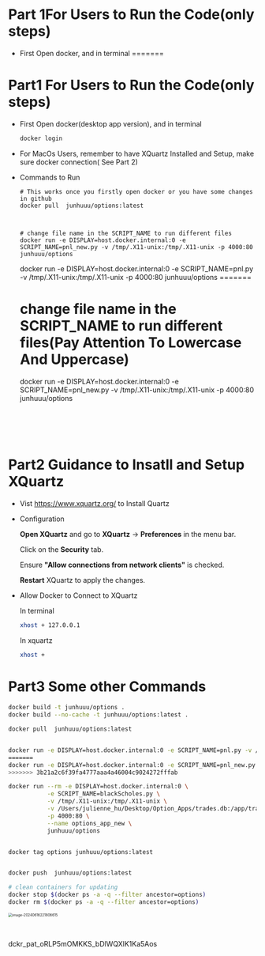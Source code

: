 # Part 1For Users to Run the Code(only steps)

- First Open docker, and in terminal
=======
# Part1 For Users to Run the Code(only steps)

- First Open docker(desktop app version), and in terminal
  ```bash
  docker login
  ```

  

- For MacOs Users, remember to have XQuartz Installed and Setup, make sure docker connection( See Part 2)

- Commands to Run

  ```
  # This works once you firstly open docker or you have some changes in github
  docker pull  junhuuu/options:latest 
  


  # change file name in the SCRIPT_NAME to run different files
  docker run -e DISPLAY=host.docker.internal:0 -e SCRIPT_NAME=pnl_new.py -v /tmp/.X11-unix:/tmp/.X11-unix -p 4000:80 junhuuu/options
  ```

  docker run -e DISPLAY=host.docker.internal:0 -e SCRIPT_NAME=pnl.py -v /tmp/.X11-unix:/tmp/.X11-unix -p 4000:80 junhuuu/options
=======
  # change file name in the SCRIPT_NAME to run different files(Pay Attention To Lowercase And Uppercase)
  docker run -e DISPLAY=host.docker.internal:0 -e SCRIPT_NAME=pnl_new.py -v /tmp/.X11-unix:/tmp/.X11-unix -p 4000:80 junhuuu/options
  ```



  

# Part2 Guidance to Insatll and Setup XQuartz

- Vist https://www.xquartz.org/ to Install Quartz

- Configuration

  **Open XQuartz** and go to **XQuartz** -> **Preferences** in the menu bar.

  Click on the **Security** tab.

  Ensure **"Allow connections from network clients"** is checked.

  **Restart** XQuartz to apply the changes.

- Allow Docker to Connect to XQuartz

  In terminal

  ```bash
  xhost + 127.0.0.1
  ```

  In xquartz

  ```bash
  xhost +
  ```



# Part3 Some other Commands

```bash
docker build -t junhuuu/options .
docker build --no-cache -t junhuuu/options:latest .

docker pull  junhuuu/options:latest 


docker run -e DISPLAY=host.docker.internal:0 -e SCRIPT_NAME=pnl.py -v /tmp/.X11-unix:/tmp/.X11-unix -p 4000:80 junhuuu/options
=======
docker run -e DISPLAY=host.docker.internal:0 -e SCRIPT_NAME=pnl_new.py -v /tmp/.X11-unix:/tmp/.X11-unix -p 4000:80 junhuuu/options
>>>>>>> 3b21a2c6f39fa4777aaa4a46004c9024272fffab

docker run --rm -e DISPLAY=host.docker.internal:0 \
           -e SCRIPT_NAME=blackScholes.py \
           -v /tmp/.X11-unix:/tmp/.X11-unix \
           -v /Users/julienne_hu/Desktop/Option_Apps/trades.db:/app/trades.db \
           -p 4000:80 \
           --name options_app_new \
           junhuuu/options


docker tag options junhuuu/options:latest


docker push  junhuuu/options:latest 

# clean containers for updating
docker stop $(docker ps -a -q --filter ancestor=options)
docker rm $(docker ps -a -q --filter ancestor=options)

```

<img src="/Users/julienne_hu/Library/Application Support/typora-user-images/image-20240616221806615.png" alt="image-20240616221806615" style="zoom:50%;" />

​	

dckr_pat_oRLP5mOMKKS_bDlWQXlK1Ka5Aos

